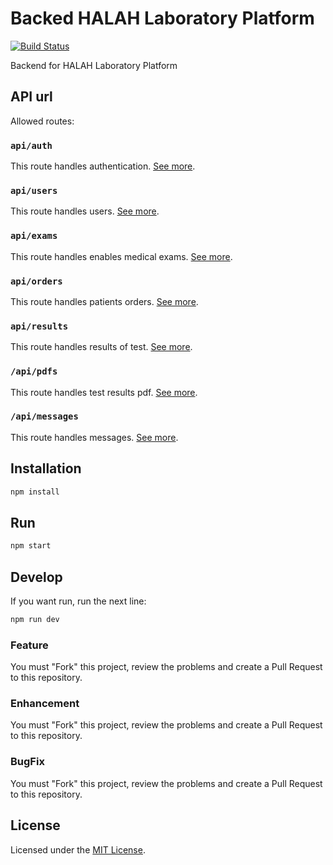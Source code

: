 # Backed HALAH Laboratory Platform

[![Build Status](https://travis-ci.com/hyfi06/platzi-master-end-game-backend.svg?branch=master)](https://travis-ci.com/hyfi06/platzi-master-end-game-backend)

Backend for HALAH Laboratory Platform

## API url

Allowed routes:

### `api/auth`

This route handles authentication. [See more](https://github.com/hyfi06/platzi-master-end-game-backend/tree/master/components/auth).

### `api/users`

This route handles users. [See more](https://github.com/hyfi06/platzi-master-end-game-backend/tree/master/components/users).

### `api/exams`

This route handles enables medical exams. [See more](https://github.com/hyfi06/platzi-master-end-game-backend/tree/master/components/exams).

### `api/orders`

This route handles patients orders. [See more](https://github.com/hyfi06/platzi-master-end-game-backend/tree/master/components/orders).

### `api/results`

This route handles results of test. [See more](https://github.com/hyfi06/platzi-master-end-game-backend/tree/master/components/results).

### `/api/pdfs`

This route handles test results pdf. [See more](https://github.com/hyfi06/platzi-master-end-game-backend/tree/master/components/pdfs).

### `/api/messages`

This route handles messages. [See more](https://github.com/hyfi06/platzi-master-end-game-backend/tree/master/components/messages).

## Installation

```bash
npm install
```

## Run

```bash
npm start
```

## Develop

If you want run, run the next line:

```bash
npm run dev
```

### Feature

You must "Fork" this project, review the problems and create a Pull Request to this repository.

### Enhancement

You must "Fork" this project, review the problems and create a Pull Request to this repository.

### BugFix

You must "Fork" this project, review the problems and create a Pull Request to this repository.

## License

Licensed under the [MIT License](https://github.com/hyfi06/platzi-master-end-game-backend/blob/master/LICENSE).
